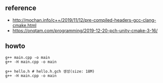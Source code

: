 ## reference
- http://mochan.info/c++/2019/11/12/pre-compiled-headers-gcc-clang-cmake.html
- https://onqtam.com/programming/2019-12-20-pch-unity-cmake-3-16/

## howto

    g++ main.cpp -o main
    g++ -H main.cpp -o main

    g++ hello.h # hello.h.gch 생성(size: 18M)
    g++ -H main.cpp -o main
